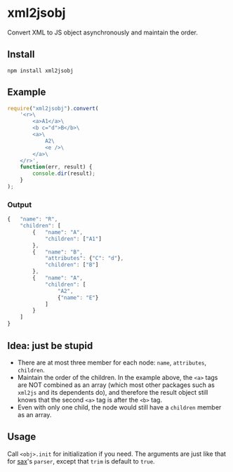 # xml2jsobj
Convert XML to JS object asynchronously and maintain the order.

## Install
`npm install xml2jsobj`

## Example
```javascript
require("xml2jsobj").convert(
    '<r>\
        <a>A1</a>\
        <b c="d">B</b>\
        <a>\
            A2\
            <e />\
        </a>\
    </r>',
    function(err, result) {
        console.dir(result);
    }
);
```

### Output
```javascript
{   "name": "R",
    "children": [
        {   "name": "A",
            "children": ["A1"]
        },
        {   "name": "B",
            "attributes": {"C": "d"},
            "children": ["B"]
        },
        {   "name": "A",
            "children": [
                "A2",
                {"name": "E"}
            ]
        }
    ]
}
```

## Idea: just be stupid
* There are at most three member for each node: `name`, `attributes`, `children`.
* Maintain the order of the children. In the example above, the `<a>` tags are NOT combined as an array (which most other packages such as `xml2js` and its dependents do), and therefore the result object still knows that the second `<a>` tag is after the `<b>` tag.
* Even with only one child, the node would still have a `children` member as an array.

## Usage
Call `<obj>.init` for initialization if you need. The arguments are just like that for [sax](https://www.npmjs.com/package/sax)'s `parser`, except that `trim` is default to `true`.
